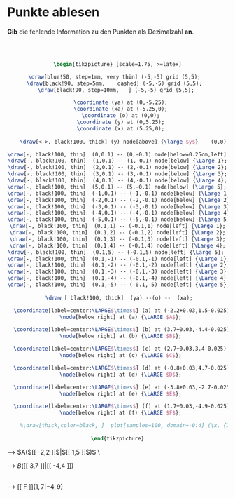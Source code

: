 <!--
version:  0.0.1

language: de

@style
input {
    text-align: center;
}

.flex-container {
    display: flex;
    flex-wrap: wrap;
    align-items: stretch;
    gap: 20px;
}

.flex-child {
    flex: 1;
    min-width: 350px;
    margin-right: 20px;
}

@media (max-width: 400px) {
    .flex-child {
        flex: 100%;
        margin-right: 0;
    }
}
@end

formula: \carry   \textcolor{red}{\scriptsize #1}
formula: \digit   \rlap{\carry{#1}}\phantom{#2}#2
formula: \permil  \text{‰}

import: https://raw.githubusercontent.com/LiaTemplates/Tikz-Jax/main/README.md

script: https://cdn.jsdelivr.net/gh/LiaTemplates/Tikz-Jax@main/dist/index.js


tags: Koordinatensystem, Stelle, Punkt, Dezimalzahlen, Negative Zahlen, leicht, normal, Angeben

comment: Stellen und Punkte aus dem Koordinatensystem auslesen mit negativen Dezimalzahlen.

author: Martin Lommatzsch

-->




# Punkte ablesen


**Gib** die fehlende Information zu den Punkten als Dezimalzahl **an**.

<br>

<center>

```latex  @tikz

\begin{tikzpicture} [scale=1.75, >=latex]

\draw[blue!50, step=1mm, very thin] (-5,-5) grid (5,5);  
\draw[black!90, step=5mm,    dashed] (-5,-5) grid (5,5);  
\draw[black!90, step=10mm,   ] (-5,-5) grid (5,5); 

  \coordinate (ya) at (0,-5.25);
  \coordinate (xa) at (-5.25,0);
  \coordinate (o) at (0,0);
  \coordinate (y) at (0,5.25);
  \coordinate (x) at (5.25,0);
  
    \draw[<->, black!100, thick] (y) node[above] {\large $y$} -- (0,0) --  (x) node[right]   {\large $x$};

\draw[-, black!100, thin]  (0,0.1) -- (0,-0.1) node[below=0.25cm,left] {\Large 0};
\draw[-, black!100, thin]  (1,0.1) -- (1,-0.1) node[below] {\Large 1};
\draw[-, black!100, thin]  (2,0.1) -- (2,-0.1) node[below] {\Large 2};
\draw[-, black!100, thin]  (3,0.1) -- (3,-0.1) node[below] {\Large 3};
\draw[-, black!100, thin]  (4,0.1) -- (4,-0.1) node[below] {\Large 4};
\draw[-, black!100, thin]  (5,0.1) -- (5,-0.1) node[below] {\Large 5}; 
\draw[-, black!100, thin]  (-1,0.1) -- (-1,-0.1) node[below] {\Large 1};
\draw[-, black!100, thin]  (-2,0.1) -- (-2,-0.1) node[below] {\Large 2};
\draw[-, black!100, thin]  (-3,0.1) -- (-3,-0.1) node[below] {\Large 3};
\draw[-, black!100, thin]  (-4,0.1) -- (-4,-0.1) node[below] {\Large 4};
\draw[-, black!100, thin]  (-5,0.1) -- (-5,-0.1) node[below] {\Large 5}; 
\draw[-, black!100, thin]  (0.1,1) -- (-0.1,1) node[left] {\Large 1};
\draw[-, black!100, thin]  (0.1,2) -- (-0.1,2) node[left] {\Large 2};
\draw[-, black!100, thin]  (0.1,3) -- (-0.1,3) node[left] {\Large 3};
\draw[-, black!100, thin]  (0.1,4) -- (-0.1,4) node[left] {\Large 4};
\draw[-, black!100, thin]  (0.1,5) -- (-0.1,5) node[left] {\Large 5}; 
\draw[-, black!100, thin]  (0.1,-1) -- (-0.1,-1) node[left] {\Large 1};
\draw[-, black!100, thin]  (0.1,-2) -- (-0.1,-2) node[left] {\Large 2};
\draw[-, black!100, thin]  (0.1,-3) -- (-0.1,-3) node[left] {\Large 3};
\draw[-, black!100, thin]  (0.1,-4) -- (-0.1,-4) node[left] {\Large 4};
\draw[-, black!100, thin]  (0.1,-5) -- (-0.1,-5) node[left] {\Large 5}; 
 
 \draw [ black!100, thick]  (ya) --(o) --  (xa);

  \coordinate[label=center:\LARGE$\times$] (a) at (-2.2+0.03,1.5-0.025);
  \node[below right] at (a) {\LARGE $A$};

  \coordinate[label=center:\LARGE$\times$] (b) at (3.7+0.03,-4.4-0.025);
  \node[below right] at (b) {\LARGE $B$};

  \coordinate[label=center:\LARGE$\times$] (c) at (2.7+0.03,3.4-0.025);
  \node[below right] at (c) {\LARGE $C$};

  \coordinate[label=center:\LARGE$\times$] (d) at (-0.8+0.03,4.7-0.025);
  \node[below right] at (d) {\LARGE $D$};

  \coordinate[label=center:\LARGE$\times$] (e) at (-3.8+0.03,-2.7-0.025);
  \node[below right] at (e) {\LARGE $E$};

  \coordinate[label=center:\LARGE$\times$] (f) at (1.7+0.03,-4.9-0.025);
  \node[below right] at (f) {\LARGE $F$};

	%\draw[thick,color=black, ]  plot[samples=100, domain=-0:4] (\x, {2*\x } ) node[right] {\large $f$};  
  
\end{tikzpicture}

```
</center>

<section class="flex-container">

<div class="flex-child">
--> $A($[[  -2,2  ]]$|$[[  1,5  ]]$)$ \
<br>
</div>

<div class="flex-child">

--> $B($[[  3,7  ]]$|$[[  -4,4  ]]$)$ \
<br>
</div>

<div class="flex-child">

--> [[  F  ]]$( 1,7 | -4,9 )$ \
<br>

</div>

</section>

<br>
<br>
<br>
<br>
<br>